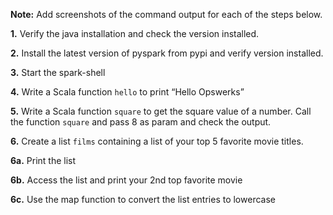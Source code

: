 **Note:** Add screenshots of the command output for each of the steps below.


**1.** Verify the java installation and check the version installed.

**2.** Install the latest version of pyspark from pypi and verify version installed.

**3.** Start the spark-shell

**4.** Write a Scala function `hello` to print “Hello Opswerks”

**5.** Write a Scala function `square` to get the square value of a number. Call the function `square` and pass 8 as param and check the output.

**6.** Create a list `films` containing a list of your top 5 favorite movie titles.

**6a.** Print the list

**6b.** Access the list and print your 2nd top favorite movie

**6c.** Use the map function to convert the list entries to lowercase